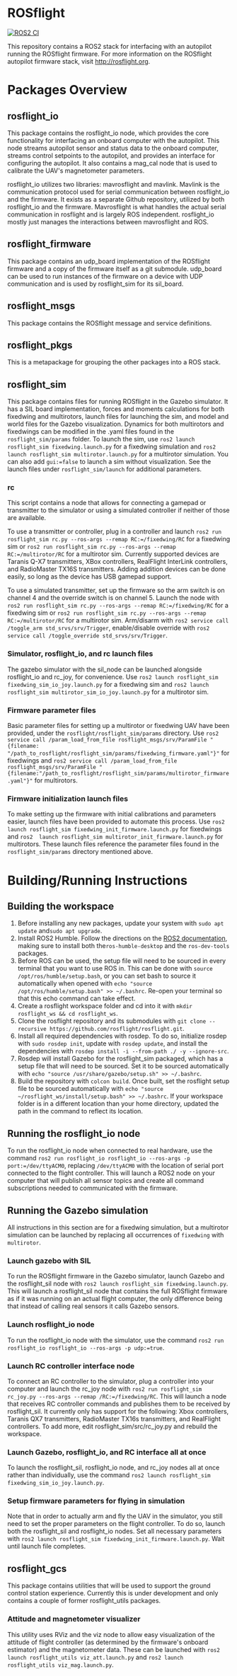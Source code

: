 # ROSflight

[![ROS2 CI](https://github.com/rosflight/rosflight_ros_pkgs/actions/workflows/ros2-ci.yml/badge.svg)](https://github.com/rosflight/rosflight_ros_pkgs/actions/workflows/ros2-ci.yml)

This repository contains a ROS2 stack for interfacing with an autopilot running the ROSflight firmware.
For more information on the ROSflight autopilot firmware stack, visit http://rosflight.org.

# Packages Overview

## rosflight_io

This package contains the rosflight_io node, which provides the core functionality for interfacing an onboard computer
with the autopilot. This node streams autopilot sensor and status data to the onboard computer, streams control
setpoints to the autopilot, and provides an interface for configuring the autopilot. It also contains a mag_cal node
that is used to calibrate the UAV's magnetometer parameters.

rosflight_io utilizes two libraries: mavrosflight and mavlink. Mavlink is the communication protocol used for serial
communication between rosflight_io and the firmware. It exists as a separate Github repository, utilized by both
rosflight_io and the firmware. Mavrosflight is what handles the actual serial communication in rosflight and is largely
ROS independent. rosflight_io mostly just manages the interactions between mavrosflight and ROS.

## rosflight_firmware

This package contains an udp_board implementation of the ROSflight firmware and a copy of the firmware itself as a git 
submodule. udp_board can be used to run instances of the firmware on a device with UDP communication and is used by 
rosflight_sim for its sil_board.

## rosflight_msgs

This package contains the ROSflight message and service definitions.

## rosflight_pkgs

This is a metapackage for grouping the other packages into a ROS stack.

## rosflight_sim

This package contains files for running ROSflight in the Gazebo simulator. It has a SIL board implementation, forces and 
moments calculations for both fixedwing and multirotors, launch files for launching the sim, and model and world files 
for the Gazebo visualization. Dynamics for both multirotors and fixedwings can be modified in the .yaml files found in 
the `rosflight_sim/params` folder. To launch the sim, use `ros2 launch rosflight_sim fixedwing.launch.py` for a 
fixedwing simulation and `ros2 launch rosflight_sim multirotor.launch.py` for a multirotor simulation. You can also add
`gui:=false` to launch a sim without visualization. See the launch files under `rosflight_sim/launch` for additional 
parameters.

### rc

This script contains a node that allows for connecting a gamepad or transmitter to the simulator or using a simulated controller if neither of those are available.

To use a transmitter or controller, plug in a controller and launch `ros2 run rosflight_sim rc.py --ros-args --remap
RC:=/fixedwing/RC` for a fixedwing sim or `ros2 run rosflight_sim rc.py --ros-args --remap RC:=/multirotor/RC` for a
multirotor sim. Currently supported devices are Taranis Q-X7 transmitters, XBox controllers, RealFlight InterLink
controllers, and RadioMaster TX16S transmitters. Adding addition devices can be done easily, so long as the device has
USB gamepad support.

To use a simulated transmitter, set up the firmware so the arm switch is on channel 4 and the override switch is on
channel 5. Launch the node with `ros2 run rosflight_sim rc.py --ros-args --remap RC:=/fixedwing/RC` for a fixedwing
sim or `ros2 run rosflight_sim rc.py --ros-args --remap RC:=/multirotor/RC` for a multirotor sim. Arm/disarm with
`ros2 service call /toggle_arm std_srvs/srv/Trigger`, enable/disable override with `ros2 service call /toggle_override
std_srvs/srv/Trigger`.

### Simulator, rosflight_io, and rc launch files

The gazebo simulator with the sil_node can be launched alongside rosflight_io and rc_joy, for convenience. Use 
`ros2 launch rosflight_sim fixedwing_sim_io_joy.launch.py` for a fixedwing sim and 
`ros2 launch rosflight_sim multirotor_sim_io_joy.launch.py` for a multirotor sim.

### Firmware parameter files

Basic parameter files for setting up a multirotor or fixedwing UAV have been provided, under the
`rosflight/rosflight_sim/params` directory. Use 
`ros2 service call /param_load_from_file rosflight_msgs/srv/ParamFile "{filename: "/path_to_rosflight/rosflight_sim/params/fixedwing_firmware.yaml"}"` for fixedwings and 
`ros2 service call /param_load_from_file rosflight_msgs/srv/ParamFile "{filename:"/path_to_rosflight/rosflight_sim/params/multirotor_firmware.yaml"}"` for multirotors.

### Firmware initialization launch files

To make setting up the firmware with initial calibrations and parameters easier, launch files have been provided to 
automate this process. Use `ros2 launch rosflight_sim fixedwing_init_firmware.launch.py` for fixedwings and `ros2 
launch rosflight_sim multirotor_init_firmware.launch.py` for multirotors. These launch files reference the parameter
files found in the `rosflight_sim/params` directory mentioned above.

# Building/Running Instructions

## Building the workspace

1. Before installing any new packages, update your system with `sudo apt update` and`sudo apt upgrade`.
2. Install ROS2 Humble. Follow the directions on
   the [ROS2 documentation](https://docs.ros.org/en/humble/Installation/Ubuntu-Install-Debians.html), making sure to
   install both the`ros-humble-desktop` and the `ros-dev-tools` packages.
3. Before ROS can be used, the setup file will need to be sourced in every terminal that you want to use ROS in. This
   can be done with `source /opt/ros/humble/setup.bash`, or you can set bash to source it automatically when opened
   with `echo "source /opt/ros/humble/setup.bash" >> ~/.bashrc`. Re-open your terminal so that this echo command can
   take effect.
4. Create a rosflight workspace folder and cd into it with `mkdir rosflight_ws && cd rosflight_ws`.
5. Clone the rosflight repository and its submodules
   with `git clone --recursive https://github.com/rosflight/rosflight.git`.
6. Install all required dependencies with rosdep. To do so, initialize rosdep with `sudo rosdep init`, update
   with `rosdep update`, and install the dependencies
   with `rosdep install -i --from-path ./ -y --ignore-src`.
7. Rosdep will install Gazebo for the rosflight_sim packaged, which has a setup file that will need to be sourced. Set
   it to be sourced automatically with `echo "source /usr/share/gazebo/setup.sh" >> ~/.bashrc`.
8. Build the repository with `colcon build`. Once built, set the rosflight setup file to be sourced automatically
   with `echo "source ~/rosflight_ws/install/setup.bash" >> ~/.bashrc`. If your workspace folder is in a different
   location than your home directory, updated the path in the command to reflect its location.

## Running the rosflight_io node

To run the rosflight_io node when connected to real hardware, use the
command `ros2 run rosflight_io rosflight_io --ros-args -p port:=/dev/ttyACM0`, replacing `/dev/ttyACM0` with the location
of serial port connected to the flight controller. This will launch a ROS2 node on your computer that will publish all
sensor topics and create all command subscriptions needed to communicated with the firmware.

## Running the Gazebo simulation

All instructions in this section are for a fixedwing simulation, but a multirotor simulation can be launched by
replacing all occurrences of `fixedwing` with `multirotor`.

### Launch gazebo with SIL

To run the ROSflight firmware in the Gazebo simulator, launch Gazebo and the rosflight_sil node
with `ros2 launch rosflight_sim fixedwing.launch.py`. This will launch a rosflight_sil node that contains the full
ROSflight firmware as if it was running on an actual flight computer, the only difference being that instead of calling
real sensors it calls Gazebo sensors.

### Launch rosflight_io node

To run the rosflight_io node with the simulator, use the
command `ros2 run rosflight_io rosflight_io --ros-args -p udp:=true`.

### Launch RC controller interface node

To connect an RC controller to the simulator, plug a controller into your computer and launch the rc_joy node
with `ros2 run rosflight_sim rc_joy.py --ros-args --remap /RC:=/fixedwing/RC`. This will launch a node that receives
RC controller commands and publishes them to be received by rosflight_sil. It currently only has support for the
following: Xbox controllers, Taranis QX7 transmitters, RadioMaster TX16s transmitters, and RealFlight controllers. To
add more, edit rosflight_sim/src/rc_joy.py and rebuild the workspace.

### Launch Gazebo, rosflight_io, and RC interface all at once

To launch the rosflight_sil, rosflight_io node, and rc_joy nodes all at once rather than individually, use the
command `ros2 launch rosflight_sim fixedwing_sim_io_joy.launch.py`.

### Setup firmware parameters for flying in simulation

Note that in order to actually arm and fly the UAV in the simulator, you still need to set the proper parameters on the
flight controller. To do so, launch both the rosflight_sil and rosflight_io nodes. Set all necessary parameters
with `ros2 launch rosflight_sim fixedwing_init_firmware.launch.py`. Wait until launch file completes.

## rosflight_gcs

This package contains utilities that will be used to support the ground control station experience. Currently this is under development and only contains a couple of former rosflight_utils packages.

### Attitude and magnetometer visualizer

This utility uses RViz and the viz node to allow easy visualization of the attitude of flight controller (as determined by the firmware's onboard estimator) and the magnetometer data. These can be launched with `ros2 launch rosflight_utils viz_att.launch.py` and `ros2 launch rosflight_utils viz_mag.launch.py`.


